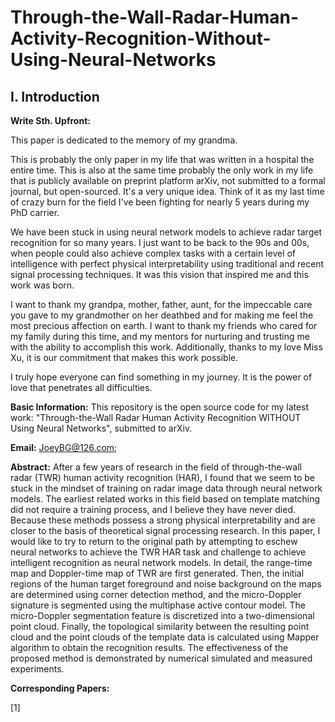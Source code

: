# Through-the-Wall-Radar-Human-Activity-Recognition-Without-Using-Neural-Networks
## I. Introduction ##

**Write Sth. Upfront:** 

This paper is dedicated to the memory of my grandma.

This is probably the only paper in my life that was written in a hospital the entire time. This is also at the same time probably the only work in my life that is publicly available on preprint platform arXiv, not submitted to a formal journal, but open-sourced. It's a very unique idea. Think of it as my last time of crazy burn for the field I've been fighting for nearly $5$ years during my PhD carrier.

We have been stuck in using neural network models to achieve radar target recognition for so many years. I just want to be back to the 90s and 00s, when people could also achieve complex tasks with a certain level of intelligence with perfect physical interpretability using traditional and recent signal processing techniques. It was this vision that inspired me and this work was born.

I want to thank my grandpa, mother, father, aunt, for the impeccable care you gave to my grandmother on her deathbed and for making me feel the most precious affection on earth. I want to thank my friends who cared for my family during this time, and my mentors for nurturing and trusting me with the ability to accomplish this work. Additionally, thanks to my love Miss Xu, it is our commitment that makes this work possible.

I truly hope everyone can find something in my journey. It is the power of love that penetrates all difficulties.

**Basic Information:** This repository is the open source code for my latest work: "Through-the-Wall Radar Human Activity Recognition WITHOUT Using Neural Networks", submitted to arXiv.

**Email:** JoeyBG@126.com;

**Abstract:** After a few years of research in the field of through-the-wall radar (TWR) human activity recognition (HAR), I found that we seem to be stuck in the mindset of training on radar image data through neural network models. The earliest related works in this field based on template matching did not require a training process, and I believe they have never died. Because these methods possess a strong physical interpretability and are closer to the basis of theoretical signal processing research. In this paper, I would like to try to return to the original path by attempting to eschew neural networks to achieve the TWR HAR task and challenge to achieve intelligent recognition as neural network models. In detail, the range-time map and Doppler-time map of TWR are first generated. Then, the initial regions of the human target foreground and noise background on the maps are determined using corner detection method, and the micro-Doppler signature is segmented using the multiphase active contour model. The micro-Doppler segmentation feature is discretized into a two-dimensional point cloud. Finally, the topological similarity between the resulting point cloud and the point clouds of the template data is calculated using Mapper algorithm to obtain the recognition results. The effectiveness of the proposed method is demonstrated by numerical simulated and measured experiments.

**Corresponding Papers:**

[1]
